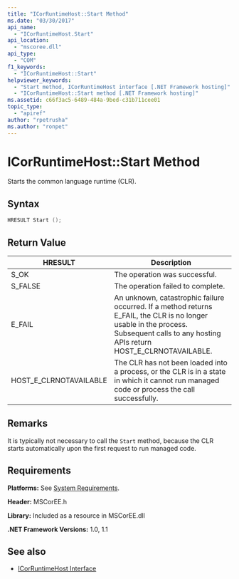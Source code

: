 ```yaml
---
title: "ICorRuntimeHost::Start Method"
ms.date: "03/30/2017"
api_name: 
  - "ICorRuntimeHost.Start"
api_location: 
  - "mscoree.dll"
api_type: 
  - "COM"
f1_keywords: 
  - "ICorRuntimeHost::Start"
helpviewer_keywords: 
  - "Start method, ICorRuntimeHost interface [.NET Framework hosting]"
  - "ICorRuntimeHost::Start method [.NET Framework hosting]"
ms.assetid: c66f3ac5-6489-484a-9bed-c31b711cee01
topic_type: 
  - "apiref"
author: "rpetrusha"
ms.author: "ronpet"
---
```

# ICorRuntimeHost::Start Method
Starts the common language runtime (CLR).  
  
## Syntax  
  
```cpp  
HRESULT Start ();  
```  
  
## Return Value  
  
|HRESULT|Description|  
|-------------|-----------------|  
|S_OK|The operation was successful.|  
|S_FALSE|The operation failed to complete.|  
|E_FAIL|An unknown, catastrophic failure occurred. If a method returns E_FAIL, the CLR is no longer usable in the process. Subsequent calls to any hosting APIs return HOST_E_CLRNOTAVAILABLE.|  
|HOST_E_CLRNOTAVAILABLE|The CLR has not been loaded into a process, or the CLR is in a state in which it cannot run managed code or process the call successfully.|  
  
## Remarks  
 It is typically not necessary to call the `Start` method, because the CLR starts automatically upon the first request to run managed code.  
  
## Requirements  
 **Platforms:** See [System Requirements](../../../../docs/framework/get-started/system-requirements.md).  
  
 **Header:** MSCorEE.h  
  
 **Library:** Included as a resource in MSCorEE.dll  
  
 **.NET Framework Versions:** 1.0, 1.1  
  
## See also

- [ICorRuntimeHost Interface](../../../../docs/framework/unmanaged-api/hosting/icorruntimehost-interface.md)
